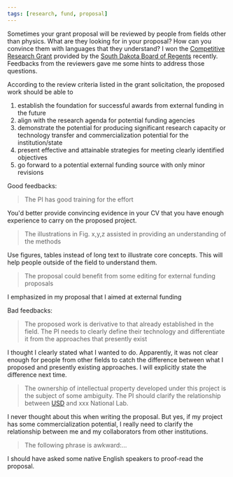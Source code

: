 ```yaml
---
tags: [research, fund, proposal]
---
```


Sometimes your grant proposal will be reviewed by people from fields other than
physics. What are they looking for in your proposal? How can you convince them
with languages that they understand? I won the [Competitive Research 
Grant][CRG] provided by the [South Dakota Board of Regents][sdbor] recently.
Feedbacks from the reviewers gave me some hints to address those questions.

According to the review criteria listed in the grant solicitation, the proposed
work should be able to

1. establish the foundation for successful awards from external funding in the 
future
2. align with the research agenda for potential funding agencies
3. demonstrate the potential for producing significant research capacity or 
technology transfer and commercialization potential for the institution/state
4. present effective and attainable strategies for meeting clearly identified 
objectives
5. go forward to a potential external funding source with only minor revisions

Good feedbacks:

> The PI has good training for the effort

You'd better provide convincing evidence in your CV that you have enough 
experience to carry on the proposed project.

> The illustrations in Fig. x,y,z assisted in providing an understanding of the
> methods

Use figures, tables instead of long text to illustrate core concepts. This will 
help people outside of the field to understand them.

> The proposal could benefit from some editing for external funding proposals

I emphasized in my proposal that I aimed at external funding

Bad feedbacks:

> The proposed work is derivative to that already established in the field. The
> PI needs to clearly define their technology and differentiate it from the
> approaches that presently exist

I thought I clearly stated what I wanted to do. Apparently, it was not clear 
enough for people from other fields to catch the difference between what I 
proposed and presently existing approaches. I will explicitly state the 
difference next time.

> The ownership of intellectual property developed under this project is the
> subject of some ambiguity. The PI should clarify the relationship between
> [USD] and xxx National Lab.

I never thought about this when writing the proposal. But yes, if my project 
has some commercialization potential, I really need to clarify the relationship 
between me and my collaborators from other institutions.

> The following phrase is awkward:...

I should have asked some native English speakers to proof-read the proposal.

[CRG]: https://www.sdbor.edu/services/research/RFPs.htm
[sdbor]: https://www.sdbor.edu
[USD]: http://www.usd.edu
